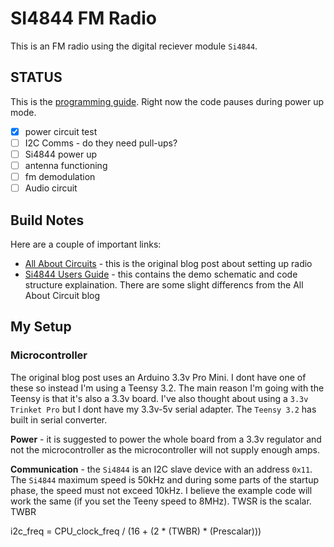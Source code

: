 # SI4844 FM Radio

This is an FM radio using the digital reciever module ```Si4844```.

## STATUS

This is the [programming guide](http://www.silabs.com/Support%20Documents/TechnicalDocs/AN610.pdf).  Right now the code pauses during power up mode.

- [x] power circuit test
- [ ] I2C Comms - do they need pull-ups?
- [ ] Si4844 power up
- [ ] antenna functioning
- [ ] fm demodulation
- [ ] Audio circuit

## Build Notes

Here are a couple of important links:

- [All About Circuits](http://www.allaboutcircuits.com/projects/build-an-arduino-controlled-am-fm-sw-radio/) - this is the original blog post about setting up radio
- [Si4844 Users Guide](http://www.silabs.com/Support%20Documents/TechnicalDocs/Si4844-B-DEMO.pdf) - this contains the demo schematic and code structure explaination.  There are some slight differencs from the All About Circuit blog

## My Setup

### Microcontroller
The original blog post uses an Arduino 3.3v Pro Mini.  I dont have one of these so instead I'm using a Teensy 3.2.  The main reason I'm going with the Teensy is that it's also a 3.3v board.  I've also thought about using a ```3.3v Trinket Pro``` but I dont have my 3.3v-5v serial adapter.  The ```Teensy 3.2``` has built in serial converter.

**Power** - it is suggested to power the whole board from a 3.3v regulator and not the microcontroller as the microcontroller will not supply enough amps.

**Communication** - the ```Si4844``` is an I2C slave device with an address ```0x11```.  The ```Si4844``` maximum speed is 50kHz and during some parts of the startup phase, the speed must not exceed 10kHz.  I believe the example code will work the same (if you set the Teeny speed to 8MHz).  TWSR is the scalar.  TWBR

i2c_freq = CPU_clock_freq / (16 + (2 * (TWBR) * (Prescalar)))
